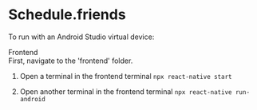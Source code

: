# Schedule.friends

To run with an Android Studio virtual device: 

Frontend  
First, navigate to the 'frontend' folder.
1. Open a terminal in the frontend terminal
`npx react-native start`

2. Open another terminal in the frontend terminal
`npx react-native run-android`
